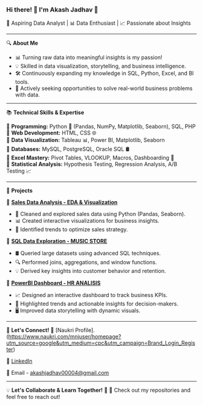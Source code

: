 ### Hi there! 👋 I'm Akash Jadhav 🚀

🎯 Aspiring Data Analyst | 📊 Data Enthusiast | 📈 Passionate about Insights

---

🔍 **About Me**
- 📊 Turning raw data into meaningful insights is my passion!
- 💡 Skilled in data visualization, storytelling, and business intelligence.
- 🛠️ Continuously expanding my knowledge in SQL, Python, Excel, and BI tools.
- 🎯 Actively seeking opportunities to solve real-world business problems with data.

---

📚 **Technical Skills & Expertise**  

🔹 **Programming:** Python 🐍 (Pandas, NumPy, Matplotlib, Seaborn), SQL, PHP  
🔹 **Web Development:** HTML, CSS 🌐  
🔹 **Data Visualization:** Tableau 📊, Power BI, Matplotlib, Seaborn  
🔹 **Databases:** MySQL, PostgreSQL, Oracle SQL 🛢️  
🔹 **Excel Mastery:** Pivot Tables, VLOOKUP, Macros, Dashboarding 📑  
🔹 **Statistical Analysis:** Hypothesis Testing, Regression Analysis, A/B Testing 📈  


---

🚀 **Projects**

🔹 **[Sales Data Analysis - EDA & Visualization](#)**
   - 🛒 Cleaned and explored sales data using Python (Pandas, Seaborn).
   - 📊 Created interactive visualizations for business insights.
   - 📌 Identified trends to optimize sales strategy.

🔹 **[SQL Data Exploration - MUSIC STORE](#)**
   - 🛢️ Queried large datasets using advanced SQL techniques.
   - 🔍 Performed joins, aggregations, and window functions.
   - 💡 Derived key insights into customer behavior and retention.

🔹 **[PowerBI Dashboard - HR ANALISIS](#)**
   - 📈 Designed an interactive dashboard to track business KPIs.
   - 🎯 Highlighted trends and actionable insights for decision-makers.
   - 🖥️ Improved data storytelling with dynamic visuals.

---

📩 **Let's Connect!**
💼 [Naukri Profile].(https://www.naukri.com/mnjuser/homepage?utm_source=google&utm_medium=cpc&utm_campaign=Brand_Login_Register)


💼 [LinkedIn](https://www.linkedin.com/in/akash-jadhav-2857a132b?lipi=urn%3Ali%3Apage%3Ad_flagship3_profile_view_base_contact_details%3BWQrP69l8T1O7kUXonmOJLw%3D%3D)


📧 Email - akashjadhav00004@gmail.com

---

💡 **Let's Collaborate & Learn Together!** 🚀
📌 Check out my repositories and feel free to reach out!
